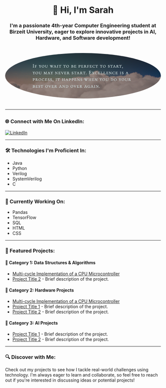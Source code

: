 <h1 align="center">👋 Hi, I'm Sarah</h1>
<h3 align="center">I'm a passionate 4th-year Computer Engineering student at Birzeit University, eager to explore innovative projects in AI, Hardware, and Software development!</h3>

<h1 align="center"><img src="quote.png" alt="Profile Image" style="border-radius:50%; width: 100%;;"/>

---

<h3 align="left">🌐 Connect with Me On LinkedIn:</h3>
<p align="left">
  <a href="https://linkedin.com/in/www.linkedin.com/in/sarah-hassouneh-508301290" target="blank">
    <img align="center" src="https://raw.githubusercontent.com/rahuldkjain/github-profile-readme-generator/master/src/images/icons/Social/linked-in-alt.svg" alt="LinkedIn" height="30" width="40" />
  </a>
</p>


---

<h3 align="left">🛠️ Technologies I'm Proficient In:</h3>
<ul>
  <li>Java</li>
  <li>Python</li>
  <li>Verilog</li>
  <li>SystemVerilog</li>
  <li>C</li>
</ul>

---

<h3 align="left">🧠 Currently Working On:</h3>
<ul>
  <li>Pandas</li>
  <li>TensorFlow</li>
  <li>SQL</li>
  <li>HTML</li>
  <li>CSS</li>
</ul>

---

<h3 align="left">📂 Featured Projects:</h3>

<h4>🔧 Category 1: Data Structures & Algorithms</h4>
<ul>
    <li><a href="https://github.com/SarahYousefH/Multi-cycle-Implementation-of-a-CPU-Microcontroller">Multi-cycle Implementation of a CPU Microcontroller</a></li>
    <li><a href="link-to-your-dsa-project">Project Title 2</a> - Brief description of the project.</li>
</ul>

<h4>🔧 Category 2: Hardware Projects</h4>
<ul>
    <li><a href="https://github.com/SarahYousefH/Multi-cycle-Implementation-of-a-CPU-Microcontroller">Multi-cycle Implementation of a CPU Microcontroller</a></li>
    <li><a href="link-to-your-hardware-project">Project Title 1</a> - Brief description of the project.</li>
    <li><a href="link-to-your-hardware-project">Project Title 2</a> - Brief description of the project.</li>
</ul>

<h4>🔧 Category 3: AI Projects</h4>
<ul>
    <li><a href="link-to-your-ai-project">Project Title 1</a> - Brief description of the project.</li>
    <li><a href="link-to-your-ai-project">Project Title 2</a> - Brief description of the project.</li>
</ul>

---

<h3 align="left">🔍 Discover with Me:</h3>
<p>Check out my projects to see how I tackle real-world challenges using technology. I'm always eager to learn and collaborate, so feel free to reach out if you're interested in discussing ideas or potential projects!</p>
